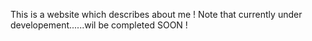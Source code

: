 This is a website which describes about me !
Note that currently under developement......wil be completed SOON !
